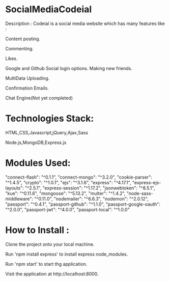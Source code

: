 # SocialMediaCodeial

Description : Codeial is a social media website which has many features like :

Content posting.

Commenting.

Likes.

Google and Github Social login options.
Making new friends.

MultiData Uploading.

Confirmation Emails.

Chat Engine(Not yet completed)

# Technologies Stack:

HTML,CSS,Javascript,jQuery,Ajax,Sass

Node.js,MongoDB,Express.js

# Modules Used:

   "connect-flash": "^0.1.1",
    "connect-mongo": "^3.2.0",
    "cookie-parser": "^1.4.5",
    "crypto": "^1.0.1",
    "ejs": "^3.1.6",
    "express": "^4.17.1",
    "express-ejs-layouts": "^2.5.1",
    "express-session": "^1.17.2",
    "jsonwebtoken": "^8.5.1",
    "kue": "^0.11.6",
    "mongoose": "^5.13.2",
    "multer": "^1.4.2",
    "node-sass-middleware": "^0.11.0",
    "nodemailer": "^6.6.3",
    "nodemon": "^2.0.12",
    "passport": "^0.4.1",
    "passport-github": "^1.1.0",
    "passport-google-oauth": "^2.0.0",
    "passport-jwt": "^4.0.0",
    "passport-local": "^1.0.0"

# How to Install :

Clone the project onto your local machine.

Run 'npm install express' to install express node_modules.

Run 'npm start' to start thg application.

Visit the application at http://localhost:8000.
